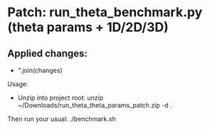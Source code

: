 # Patch: run_theta_benchmark.py (theta params + 1D/2D/3D)

Applied changes:
- 
- ".join(changes)

Usage:
- Unzip into project root:
  unzip ~/Downloads/run_theta_theta_params_patch.zip -d .

Then run your usual:
  ./benchmark.sh
